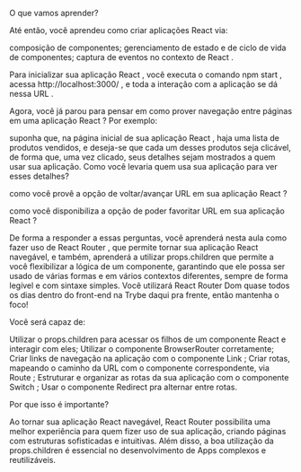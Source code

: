 O que vamos aprender?

Até então, você aprendeu como criar aplicações React via:

composição de componentes;
gerenciamento de estado e de ciclo de vida de componentes;
captura de eventos no contexto de React .

Para inicializar sua aplicação React , você executa o comando npm start , acessa http://localhost:3000/ , e toda a interação com a aplicação se dá nessa URL .

Agora, você já parou para pensar em como prover navegação entre páginas em uma aplicação React ? Por exemplo:

suponha que, na página inicial de sua aplicação React , haja uma lista de produtos vendidos, e deseja-se que cada um desses produtos seja clicável, de forma que, uma vez clicado, seus detalhes sejam mostrados a quem usar sua aplicação. Como você levaria quem usa sua aplicação para ver esses detalhes?

como você provê a opção de voltar/avançar URL em sua aplicação React ?

como você disponibiliza a opção de poder favoritar URL em sua aplicação React ?

De forma a responder a essas perguntas, você aprenderá nesta aula como fazer uso de React Router , que permite tornar sua aplicação React navegável, e também, aprenderá a utilizar props.children que permite a você flexibilizar a lógica de um componente, garantindo que ele possa ser usado de várias formas e em vários contextos diferentes, sempre de forma legível e com sintaxe simples.
Você utilizará React Router Dom quase todos os dias dentro do front-end na Trybe daqui pra frente, então mantenha o foco!

Você será capaz de:

Utilizar o props.children para acessar os filhos de um componente React e interagir com eles;
Utilizar o componente BrowserRouter corretamente;
Criar links de navegação na aplicação com o componente Link ;
Criar rotas, mapeando o caminho da URL com o componente correspondente, via Route ;
Estruturar e organizar as rotas da sua aplicação com o componente Switch ;
Usar o componente Redirect pra alternar entre rotas.

Por que isso é importante?

Ao tornar sua aplicação React navegável, React Router possibilita uma melhor experiência para quem fizer uso de sua aplicação, criando páginas com estruturas sofisticadas e intuitivas. Além disso, a boa utilização da props.children é essencial no desenvolvimento de Apps complexos e reutilizáveis.
